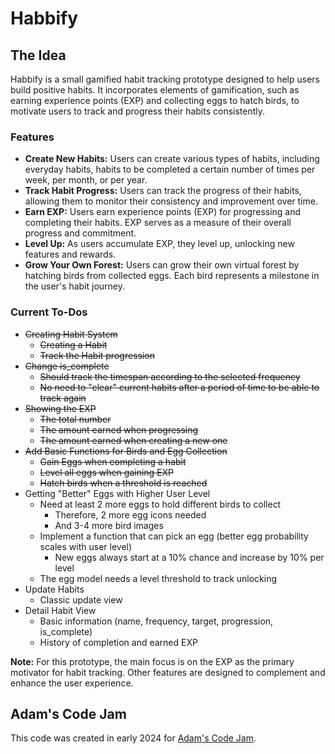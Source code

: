 
# Habbify

## The Idea
Habbify is a small gamified habit tracking prototype designed to help users build positive habits. It incorporates elements of gamification, such as earning experience points (EXP) and collecting eggs to hatch birds, to motivate users to track and progress their habits consistently.

### Features
- **Create New Habits:** Users can create various types of habits, including everyday habits, habits to be completed a certain number of times per week, per month, or per year.
- **Track Habit Progress:** Users can track the progress of their habits, allowing them to monitor their consistency and improvement over time.
- **Earn EXP:** Users earn experience points (EXP) for progressing and completing their habits. EXP serves as a measure of their overall progress and commitment.
- **Level Up:** As users accumulate EXP, they level up, unlocking new features and rewards.
- **Grow Your Own Forest:** Users can grow their own virtual forest by hatching birds from collected eggs. Each bird represents a milestone in the user's habit journey.

### Current To-Dos
- ~~Creating Habit System~~
  - ~~Creating a Habit~~
  - ~~Track the Habit progression~~
- ~~Change is_complete~~
  - ~~Should track the timespan according to the selected frequency~~
  - ~~No need to "clear" current habits after a period of time to be able to track again~~
- ~~Showing the EXP~~
  - ~~The total number~~
  - ~~The amount earned when progressing~~
  - ~~The amount earned when creating a new one~~
- ~~Add Basic Functions for Birds and Egg Collection~~
  - ~~Gain Eggs when completing a habit~~
  - ~~Level all eggs when gaining EXP~~
  - ~~Hatch birds when a threshold is reached~~
- Getting "Better" Eggs with Higher User Level
  - Need at least 2 more eggs to hold different birds to collect
    - Therefore, 2 more egg icons needed
    - And 3-4 more bird images
  - Implement a function that can pick an egg (better egg probability scales with user level)
    - New eggs always start at a 10% chance and increase by 10% per level
  - The egg model needs a level threshold to track unlocking
- Update Habits
  - Classic update view
- Detail Habit View
  - Basic information (name, frequency, target, progression, is_complete)
  - History of completion and earned EXP

**Note:** For this prototype, the main focus is on the EXP as the primary motivator for habit tracking. Other features are designed to complement and enhance the user experience.



## Adam's Code Jam
This code was created in early 2024 for [Adam's Code Jam](https://jam.adamlearns.com/).
